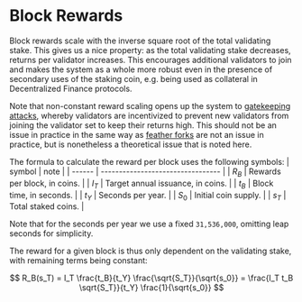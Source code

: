 Block Rewards
===

Block rewards scale with the inverse square root of the total validating stake. This gives us a nice property: as the total validating stake decreases, returns per validator increases. This encourages additional validators to join and makes the system as a whole more robust even in the presence of secondary uses of the staking coin, e.g. being used as collateral in Decentralized Finance protocols.

Note that non-constant reward scaling opens up the system to [gatekeeping attacks](https://arxiv.org/abs/1811.00742), whereby validators are incentivized to prevent new validators from joining the validator set to keep their returns high. This should not be an issue in practice in the same way as [feather forks](https://bitcointalk.org/index.php?topic=312668.0) are not an issue in practice, but is nonetheless a theoretical issue that is noted here.

The formula to calculate the reward per block uses the following symbols:
| symbol | note                              |
| ------ | --------------------------------- |
| $R_B$  | Rewards per block, in coins.      |
| $I_T$  | Target annual issuance, in coins. |
| $t_B$  | Block time, in seconds.           |
| $t_Y$  | Seconds per year.                 |
| $S_0$  | Initial coin supply.              |
| $s_T$  | Total staked coins.               |

Note that for the seconds per year we use a fixed `31,536,000`, omitting leap seconds for simplicity.

The reward for a given block is thus only dependent on the validating stake, with remaining terms being constant:

$$
R_B(s_T) = I_T \frac{t_B}{t_Y} \frac{\sqrt{S_T}}{\sqrt{s_0}} = \frac{I_T t_B \sqrt{S_T}}{t_Y} \frac{1}{\sqrt{s_0}}
$$
